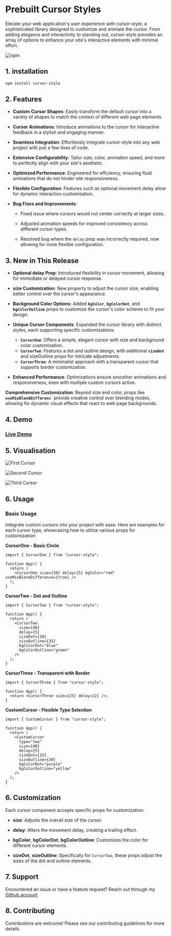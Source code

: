 # Prebuilt Cursor Styles

Elevate your web application's user experience with cursor-style, a sophisticated library designed to customize and animate the cursor. From adding elegance and interactivity to standing out, cursor-style provides an array of options to enhance your site's interactive elements with minimal effort.

![npm](https://img.shields.io/npm/v/cursor-style)

## 1. installation

```bash
npm install cursor-style
```

## 2. Features

- **Custom Cursor Shapes**: Easily transform the default cursor into a variety of shapes to match the context of different web page elements.

- **Cursor Animations**: Introduce animations to the cursor for interactive feedback in a stylish and engaging manner.

- **Seamless Integration**: Effortlessly integrate cursor-style into any web project with just a few lines of code.

- **Extensive Configurability**: Tailor size, color, animation speed, and more to perfectly align with your site's aesthetic.

- **Optimized Performance**: Engineered for efficiency, ensuring fluid animations that do not hinder site responsiveness.

- **Flexible Configuration**: Features such as optional movement delay allow for dynamic interaction customization.

- **Bug Fixes and Improvements**:

  - Fixed issue where cursors would not center correctly at larger sizes.

  - Adjusted animation speeds for improved consistency across different cursor types.

  - Resolved bug where the `delay` prop was incorrectly required, now allowing for more flexible configuration.

## 3. New in This Release

- **Optional delay Prop**: Introduced flexibility in cursor movement, allowing for immediate or delayed cursor response.

- **size Customization**: New property to adjust the cursor size, enabling better control over the cursor's appearance.

- **Background Color Options**: Added **`bgColor`**, **`bgColorDot`**, and **`bgColorOutline`** props to customize the cursor's color scheme to fit your design.

- **Unique Cursor Components**: Expanded the cursor library with distinct styles, each supporting specific customizations:

  - **`CursorOne`**: Offers a simple, elegant cursor with size and background color customization.
  - **`CursorTwo`**: Features a dot and outline design, with additional **`sizeDot`** and sizeOutline props for intricate adjustments.
  - **`CursorThree`**: A minimalist approach with a transparent cursor that supports border customization.

- **Enhanced Performance**: Optimizations ensure smoother animations and responsiveness, even with multiple custom cursors active.

**Comprehensive Customization**: Beyond size and color, props like **`useMixBlendDifferenc`**` provide creative control over blending modes, allowing for dynamic visual effects that react to web page backgrounds.

## 4. Demo

### [Live Demo](https://custom-cursor-lemon.vercel.app)

## 5. Visualisation

![First Cursor](https://github.com/N1kos9/calculator/assets/139173199/85a57eb9-fd37-4d3c-bab1-0d65e19675e3)

![Second Cursor](https://github.com/N1kos9/calculator/assets/139173199/46c59406-2a45-464a-9321-19989c08bb3d)

![Third Cursor](https://github.com/N1kos9/calculator/assets/139173199/2070b0a6-c4d5-4964-b519-718051eed7ef)

## 6. Usage

### Basic Usage

Integrate custom cursors into your project with ease. Here are examples for each cursor type, showcasing how to utilize various props for customization:

**CursorOne - Basic Circle**

```tsx
import { CursorOne } from "cursor-style";

function App() {
  return (
    <CursorOne size={30} delay={5} bgColor="red" useMixBlendDifference={true} />
  );
}
```

**CursorTwo - Dot and Outline**

```tsx
import { CursorTwo } from "cursor-style";

function App() {
  return (
    <CursorTwo
      size={40}
      delay={5}
      sizeDot={10}
      sizeOutline={35}
      bgColorDot="blue"
      bgColorOutline="green"
    />
  );
}
```

**CursorThree - Transparent with Border**

```tsx
import { CursorThree } from "cursor-style";

function App() {
  return <CursorThree size={25} delay={2} />;
}
```

**CustomCursor - Flexible Type Selection**

```tsx
import { CustomCursor } from "cursor-style";

function App() {
  return (
    <CustomCursor
      type="two"
      size={40}
      delay={5}
      sizeDot={15}
      sizeOutline={30}
      bgColorDot="purple"
      bgColorOutline="yellow"
    />
  );
}
```

## 6. Customization

Each cursor component accepts specific props for customization:

- **size**: Adjusts the overall size of the cursor.

- **delay**: Alters the movement delay, creating a trailing effect.

- **bgColor**, **bgColorDot**, **bgColorOutline**: Customizes the color for different cursor elements.

- **sizeDot**, **sizeOutline**: Specifically for `CursorTwo`, these props adjust the sizes of the dot and outline elements.

## 7. Support

Encountered an issue or have a feature request? Reach out through my [Github account](https://github.com/N1kos9)

## 8. Contributing

Contributions are welcome! Please see our contributing guidelines for more details.
